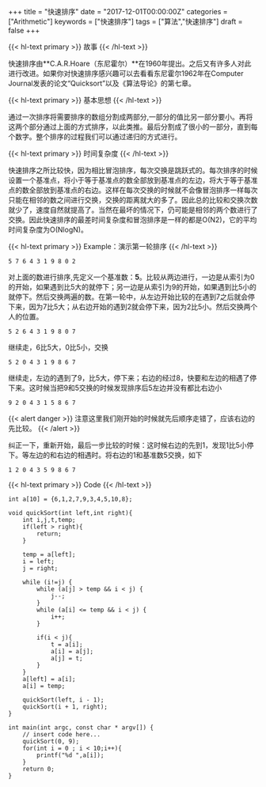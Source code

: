 +++
title = "快速排序"
date = "2017-12-01T00:00:00Z"
categories = ["Arithmetic"]
keywords = ["快速排序"]
tags = ["算法","快速排序"]
draft = false
+++


{{< hl-text primary >}}
故事
{{< /hl-text >}}

快速排序由**C.A.R.Hoare（东尼霍尔）**在1960年提出。之后又有许多人对此进行改进。如果你对快速排序感兴趣可以去看看东尼霍尔1962年在Computer Journal发表的论文“Quicksort”以及《算法导论》的第七章。<!--more-->

</b>
{{< hl-text primary >}}
基本思想
{{< /hl-text >}}

通过一次排序将需要排序的数组分割成两部分,一部分的值比另一部分要小。再将这两个部分通过上面的方式排序，以此类推。最后分割成了很小的一部分，直到每个数字。整个排序的过程我们可以通过递归的方式进行。

</b>
{{< hl-text primary >}}
时间复杂度
{{< /hl-text >}}

快速排序之所比较快，因为相比冒泡排序，每次交换是跳跃式的。每次排序的时候设置一个基准点，将小于等于基准点的数全部放到基准点的左边，将大于等于基准点的数全部放到基准点的右边。这样在每次交换的时候就不会像冒泡排序一样每次只能在相邻的数之间进行交换，交换的距离就大的多了。因此总的比较和交换次数就少了，速度自然就提高了。当然在最坏的情况下，仍可能是相邻的两个数进行了交换。因此快速排序的最差时间复杂度和冒泡排序是一样的都是O(N2)，它的平均时间复杂度为O(NlogN)。

</b>
{{< hl-text primary >}}
Example：演示第一轮排序
{{< /hl-text >}}

```
5 7 6 4 3 1 9 8 0 2
```
对上面的数进行排序,先定义一个基准数：**5**。比较从两边进行，一边是从索引为0的开始，如果遇到比5大的就停下；另一边是从索引为9的开始，如果遇到比5小的就停下。然后交换两遍的数。在第一轮中，从左边开始比较的在遇到7之后就会停下来，因为7比5大；从右边开始的遇到2就会停下来，因为2比5小。然后交换两个人的位置。
```
5 2 6 4 3 1 9 8 0 7
```
继续走，6比5大，0比5小，交换
```
5 2 0 4 3 1 9 8 6 7
```
继续走，左边的遇到了9，比5大，停下来；右边的经过8，快要和左边的相遇了停下来。这时候当把9和5交换的时候发现排序后5左边并没有都比右边小

```
9 2 0 4 3 1 5 8 6 7
```
{{< alert danger >}}
注意这里我们刚开始的时候就先后顺序走错了，应该右边的先比较。
{{< /alert >}}

纠正一下，重新开始，最后一步比较的时候：这时候右边的先到1，发现1比5小停下。等左边的和右边的相遇时。将右边的1和基准数5交换，如下
```
1 2 0 4 3 5 9 8 6 7
```
{{< hl-text primary >}}
Code
{{< /hl-text >}}

```
int a[10] = {6,1,2,7,9,3,4,5,10,8};

void quickSort(int left,int right){
    int i,j,t,temp;
    if(left > right){
        return;
    }
    
    temp = a[left];
    i = left;
    j = right;
    
    while (i!=j) {
        while (a[j] > temp && i < j) {
            j--;
        }
        while (a[i] <= temp && i < j) {
            i++;
        }
        
        if(i < j){
            t = a[i];
            a[i] = a[j];
            a[j] = t;
        }
    }
    a[left] = a[i];
    a[i] = temp;
    
    quickSort(left, i - 1);
    quickSort(i + 1, right);
}

int main(int argc, const char * argv[]) {
    // insert code here...
    quickSort(0, 9);
    for(int i = 0 ; i < 10;i++){
        printf("%d ",a[i]);
    }
    return 0;
}
```



